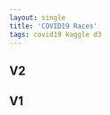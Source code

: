 ```yaml
---
layout: single
title: 'COVID19 Races'
tags: covid19 kaggle d3
---
```


## V2

<div id="observablehq-e70477f3"></div>
<script type="module">
import {Runtime, Inspector} from "https://cdn.jsdelivr.net/npm/@observablehq/runtime@4/dist/runtime.js";
import define from "https://api.observablehq.com/@danielcaraway/global-covid19-confirmed-cases.js?v=3";
const inspect = Inspector.into("#observablehq-e70477f3");
(new Runtime).module(define, name => (name === "chart") && inspect());
</script>

## V1

<div id="observablehq-dc87fb10"></div>
<script type="module">
import {Runtime, Inspector} from "https://cdn.jsdelivr.net/npm/@observablehq/runtime@4/dist/runtime.js";
import define from "https://api.observablehq.com/@danielcaraway/global-covid19-confirmed-cases.js?v=3";
const inspect = Inspector.into("#observablehq-dc87fb10");
(new Runtime).module(define, name => (name === "chart") && inspect());
</script>